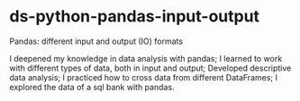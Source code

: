 # ds-python-pandas-input-output
Pandas: different input and output (IO) formats

I deepened my knowledge in data analysis with pandas;
I learned to work with different types of data, both in input and output;
Developed descriptive data analysis;
I practiced how to cross data from different DataFrames;
I explored the data of a sql bank with pandas.
